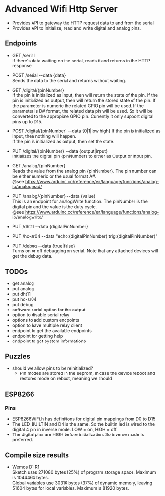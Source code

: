 # Advanced Wifi Http Server

- Provides API to gateway the HTTP request data to and from the serial
- Provides API to initialize, read and write digital and analog pins.

## Endpoints

- GET /serial  
  If there's data waiting on the serial, reads it and returns in the HTTP response

- POST /serial --data {data}  
  Sends the data to the serial and returns without waiting.

- GET /digital/{pinNumber}  
  If the pin is initialized as input, then will return the state of the pin.
  If the pin is initialized as output, then will return the stored state of the pin.
  If the parameter is numeric the related GPIO pin will be used.
  If the parameter is D# format, the related data pin will be used. So it will be converted to the appropiate GPIO pin.
  Currently it only support digital pins up to D15.

- POST /digital/{pinNumber}  --data {0|1|low|high}
  If the pin is initialized as input, then nothing will happen.  
  If the pin is initialized as output, then set the state.  

- PUT /digital/{pinNumber} --data {output|input}  
  initializes the digital pin {pinNumber} to either as Output or Input pin.

- GET /analog/{pinNumber}  
  Reads the value from the analog pin {pinNumber}. The pin number can be either numeric or the usual format A#.  
  @see https://www.arduino.cc/reference/en/language/functions/analog-io/analogread/  

- PUT /analog/{pinNumber} --data {value}  
  This is an endpoint for analogWrite function. The pinNumber is the digital pin and the value is the duty cycle.  
  @see https://www.arduino.cc/reference/en/language/functions/analog-io/analogwrite/  

- PUT /dht11 --data {digitalPinNumber}  

- PUT /hc-sr04 --data "echo:{digitalPinNumber} trig:{digitalPinNumber}"  

- PUT /debug --data {true|false}  
  Turns on or off debugging on serial. Note that any attached devices will get the debug data.  

## TODOs

- get analog
- put analog
- put dht11
- put hc-sr04
- put debug
- software serial option for the output
- option to disable serial relay
- options to add custom endpoints
- option to have multiple relay client
- endpoint to get the available endpoints
- endpoint for getting help
- endpoint to get system informations

## Puzzles

- should we allow pins to be reinitialized?
  - Pin modes are stored in the eeprom, in case the device reboot and restores mode on reboot, meaning we should

## ESP8266

### Pins

- ESP8266WiFi.h has definitions for digital pin mappings from D0 to D15
- The LED_BUILTIN and D4 is the same. So the builtin led is wired to the digital 4 pin in inverse mode. LOW = on, HIGH = off.
- The digital pins are HIGH before initialization. So inverse mode is preferred.

## Compile size results

- Wemos D1 R1  
  Sketch uses 271080 bytes (25%) of program storage space. Maximum is 1044464 bytes.  
  Global variables use 30316 bytes (37%) of dynamic memory, leaving 51604 bytes for local variables. Maximum is 81920 bytes.   
